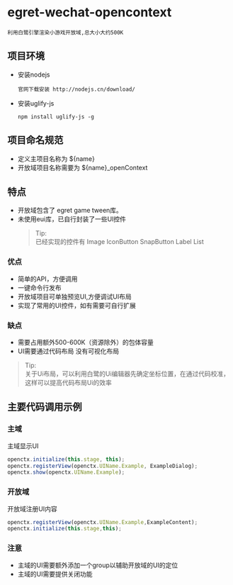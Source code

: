 # egret-wechat-opencontext

    利用白鹭引擎渲染小游戏开放域,总大小大约500K

## 项目环境
+ 安装nodejs
  ```
  官网下载安装 http://nodejs.cn/download/
  ```
+ 安装uglify-js
    ```
    npm install uglify-js -g
    ```
## 项目命名规范
+ 定义主项目名称为 ${name}
+ 开放域项目名称需要为 ${name}_openContext

## 特点
+ 开放域包含了 egret game tween库。
+ 未使用eui库，已自行封装了一些UI控件
  > Tip:    
  > 已经实现的控件有 Image IconButton SnapButton Label List

### 优点
+ 简单的API，方便调用
+ 一键命令行发布
+ 开放域项目可单独预览UI,方便调试UI布局
+ 实现了常用的UI控件，如有需要可自行扩展

### 缺点
- 需要占用额外500-600K（资源除外）的包体容量
- UI需要通过代码布局 没有可视化布局
> Tip:  
> 关于Ui布局，可以利用白鹭的Ui编辑器先确定坐标位置，在通过代码校准，这样可以提高代码布局Ui的效率

## 主要代码调用示例

### 主域
主域显示UI
```javascript
openctx.initialize(this.stage, this);
openctx.registerView(openctx.UIName.Example, ExampleDialog);
openctx.show(openctx.UIName.Example);
```
### 开放域
开放域注册UI内容
```javascript
openctx.registerView(openctx.UIName.Example,ExampleContent);
openctx.initialize(this.stage,this);
```

### 注意
+ 主域的UI需要额外添加一个group以辅助开放域的UI的定位
+ 主域的UI需要提供关闭功能
  